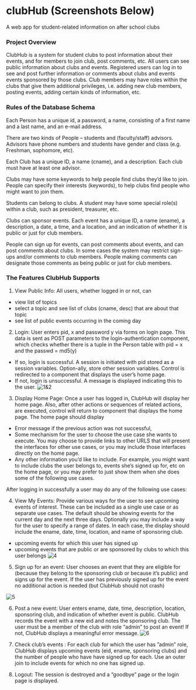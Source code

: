 # clubHub (Screenshots Below)
A web app for student-related information on after school clubs

### Project Overview
ClubHub is a system for student clubs to post information about their events, and for members to join club, post comments, etc.  All users can see public information about clubs and events. Registered users can log in to see and post further information or comments about clubs and events events sponsored by those clubs. Club members may have roles within the clubs that give them additional privileges, i.e.  adding new club members, posting events, adding certain kinds of information, etc.

### Rules of the Database Schema 
Each Person has a unique id, a password, a name, consisting of a first name and a last name, and an e-mail address. 

There are two kinds of People – students and (faculty/staff) advisors.  Advisors have phone numbers and students have gender and class (e.g.  Freshman, sophomore, etc).

Each Club has a unique ID, a name (cname), and a description.  Each club must have at least one advisor.

Clubs may have some keywords to help people find clubs they’d like to join.  People can specify their interests (keywords), to help clubs find people who might want to join them.

Students can belong to clubs.  A student may have some special role(s) within a club, such as president, treasurer, etc.

Clubs can sponsor events.  Each event has a unique ID, a name (ename), a description, a date, a time, and a location, and an indication of whether it is public or just for club members.

People can sign up for events, can post comments about events, and can post comments about clubs. In  some  cases  the  system  may restrict  sign-ups  and/or  comments  to  club  members. People  making comments can designate those comments as being public or just for club members.

### The Features ClubHub Supports
1. View Public Info: All users, whether logged in or not, can
- view list of topics
- select a topic and see list of clubs (cname, desc) that are about that topic
- see list of public events occurring in the coming day

2. Login: User enters pid, x and password y via forms on login page.  This data is sent as POST parameters to the login-authentication component, which checks whether there is a tuple in the Person table with pid = x and the passwd = md5(y)
- If so, login is successful.  A session is initiated with pid stored as a session variables.  Option-ally, store other session variables.  Control is redirected to a component that displays the user’s home page.
- If not, login is unsuccessful.  A message is displayed indicating this to the user.
![1&2](https://user-images.githubusercontent.com/9923181/48306676-b4c45700-e50a-11e8-92c7-64d195e88574.JPG)

3. Display Home Page: Once a user has logged in, ClubHub will display her home page.  Also, after other actions or sequences of related actions, are executed, control will return to component that displays the home page.  The home page should display
- Error message if the previous action was not successful,
- Some mechanism for the user to choose the use case she wants to execute.  You may choose to provide links to other URLS that will present the interfaces for other use cases, or you may include those interfaces directly on the home page. 
- Any other information you’d like to include.  For example, you might want to include clubs the user belongs to, events she’s signed up for, etc on the home page, or you may prefer to just show them when she does some of the following use cases.

After logging in successfully a user may do any of the following use cases:

4. View My Events:  Provide various ways for the user to see upcoming events of interest.  These can be included as a single use case or as separate use cases.  The default should be showing events for the current day and the next three days.  Optionally you may include a way for the user to specify a range of dates.  In each case, the display should include the ename, date, time, location, and name of sponsoring club.
- upcoming events for which this user has signed up
- upcoming events that are public or are sponsored by clubs to which this user belongs
![4](https://user-images.githubusercontent.com/9923181/48306683-e3423200-e50a-11e8-8e60-6cc077268895.JPG)

5. Sign up for an event: User chooses an event that they are eligible for (because they belong to the sponsoring club or because it’s public) and signs up for the event. If the user has previously signed up for the event no additional action is needed (but ClubHub should not crash)

![5](https://user-images.githubusercontent.com/9923181/48306686-ea694000-e50a-11e8-95c9-ed1f9331fdae.JPG)

6. Post a new event: User enters ename, date, time, description, location, sponsoring club, and indication of whether event is public.
ClubHub records the event with a new eid and notes the sponsoring club. The user must be a member of the club with role “admin” to post an event! If not, ClubHub displays a meaningful error message.
![6](https://user-images.githubusercontent.com/9923181/48306681-cefe3500-e50a-11e8-869d-2eb870080153.JPG)

7. Check club’s events : For  each  club  for  which  the  user  has  ”admin”  role, ClubHub displays upcoming events (eid, ename, sponsoring clubs) and the number of people who have have signed up for each. Use an outer join to include events for which no one has signed up.

8. Logout: The session is destroyed and a “goodbye” page or the login page is displayed.
